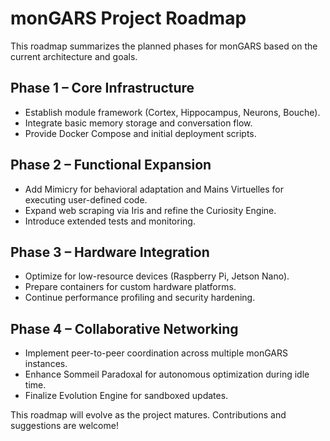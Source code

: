 # monGARS Project Roadmap

This roadmap summarizes the planned phases for monGARS based on the current architecture and goals.

## Phase 1 – Core Infrastructure
- Establish module framework (Cortex, Hippocampus, Neurons, Bouche).
- Integrate basic memory storage and conversation flow.
- Provide Docker Compose and initial deployment scripts.

## Phase 2 – Functional Expansion
- Add Mimicry for behavioral adaptation and Mains Virtuelles for executing user-defined code.
- Expand web scraping via Iris and refine the Curiosity Engine.
- Introduce extended tests and monitoring.

## Phase 3 – Hardware Integration
- Optimize for low-resource devices (Raspberry Pi, Jetson Nano).
- Prepare containers for custom hardware platforms.
- Continue performance profiling and security hardening.

## Phase 4 – Collaborative Networking
- Implement peer-to-peer coordination across multiple monGARS instances.
- Enhance Sommeil Paradoxal for autonomous optimization during idle time.
- Finalize Evolution Engine for sandboxed updates.

This roadmap will evolve as the project matures. Contributions and suggestions are welcome!
